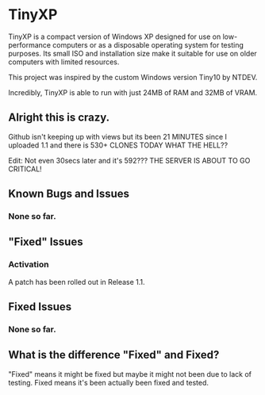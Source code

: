 # TinyXP
TinyXP is a compact version of Windows XP designed for use on low-performance computers or as a disposable operating system for testing purposes. Its small ISO and installation size make it suitable for use on older computers with limited resources. 

This project was inspired by the custom Windows version Tiny10 by NTDEV. 

Incredibly, TinyXP is able to run with just 24MB of RAM and 32MB of VRAM.

## Alright this is crazy.
Github isn't keeping up with views but its been 21 MINUTES since I uploaded 1.1 and there is 530+ CLONES TODAY WHAT THE HELL??

Edit: Not even 30secs later and it's 592??? THE SERVER IS ABOUT TO GO CRITICAL!

## Known Bugs and Issues
### None so far.

## "Fixed" Issues
### Activation
A patch has been rolled out in Release 1.1.

## Fixed Issues
### None so far.

## What is the difference "Fixed" and Fixed?
"Fixed" means it might be fixed but maybe it might not been due to lack of testing. Fixed means it's been actually been fixed and tested.

